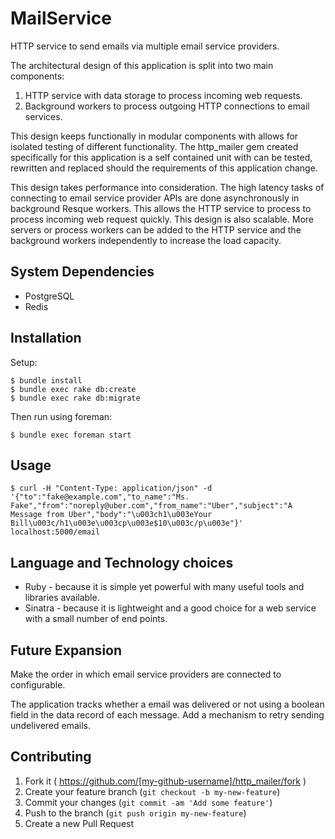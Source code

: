 # MailService

HTTP service to send emails via multiple email service providers.

The architectural design of this application is split into two main components:

1. HTTP service with data storage to process incoming web requests.
2. Background workers to process outgoing HTTP connections to email services.

This design keeps functionally in modular components with allows for isolated testing
of different functionality. The http_mailer gem created specifically for this application
is a self contained unit with can be tested, rewritten and replaced should the requirements
of this application change.

This design takes performance into consideration. The high latency tasks of connecting to
email service provider APIs are done asynchronously in background Resque workers. This allows the
HTTP service to process to process incoming web request quickly. This design is also scalable.
More servers or process workers can be added to the HTTP service and the background workers
independently to increase the load capacity.

## System Dependencies

* PostgreSQL
* Redis

## Installation

Setup:
    
    $ bundle install
    $ bundle exec rake db:create
    $ bundle exec rake db:migrate

Then run using foreman:

    $ bundle exec foreman start

## Usage

    $ curl -H "Content-Type: application/json" -d '{"to":"fake@example.com","to_name":"Ms. Fake","from":"noreply@uber.com","from_name":"Uber","subject":"A Message from Uber","body":"\u003ch1\u003eYour Bill\u003c/h1\u003e\u003cp\u003e$10\u003c/p\u003e"}' localhost:5000/email

## Language and Technology choices

* Ruby - because it is simple yet powerful with many useful tools and libraries available.
* Sinatra - because it is lightweight and a good choice for a web service with a small number of end points.

## Future Expansion

Make the order in which email service providers are connected to configurable.

The application tracks whether a email was delivered or not using a 
boolean field in the data record of each message. Add a mechanism to retry sending 
undelivered emails.

## Contributing

1. Fork it ( https://github.com/[my-github-username]/http_mailer/fork )
2. Create your feature branch (`git checkout -b my-new-feature`)
3. Commit your changes (`git commit -am 'Add some feature'`)
4. Push to the branch (`git push origin my-new-feature`)
5. Create a new Pull Request

